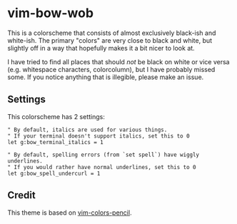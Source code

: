# vim-bow-wob

This is a colorscheme that consists of almost exclusively black-ish and
white-ish. The primary "colors" are very close to black and white, but slightly
off in a way that hopefully makes it a bit nicer to look at.

I have tried to find all places that should _not_ be black on white or vice
versa (e.g. whitespace characters, colorcolumn), but I have probably missed
some. If you notice anything that is illegible, please make an issue.

## Settings

This colorscheme has 2 settings:

```vim
" By default, italics are used for various things.
" If your terminal doesn't support italics, set this to 0
let g:bow_terminal_italics = 1

" By default, spelling errors (from `set spell`) have wiggly underlines.
" If you would rather have normal underlines, set this to 0
let g:bow_spell_undercurl = 1
```

## Credit

This theme is based on [vim-colors-pencil][vim-colors-pencil].

[vim-colors-pencil]: https://github.com/reedes/vim-colors-pencil
